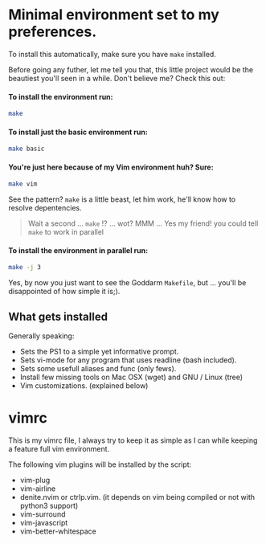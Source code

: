 # Minimal environment set to my preferences.

To install this automatically, make sure you have `make` installed.

Before going any futher, let me tell you that, this little project would be the beautiest
you'll seen in a while. Don't believe me? Check this out:

#### To install the environment run:
```sh
make
```

#### To install just the basic environment run:
```sh
make basic
```

#### You're just here because of my Vim environment huh? Sure:
```sh
make vim
```

See the pattern? `make` is a little beast, let him work, he'll know how to resolve depentencies.

> Wait a second ... `make` !? ... wot? MMM ...
> Yes my friend! you could tell `make` to work in parallel

#### To install the environment in parallel run:
```sh
make -j 3
```

Yes, by now you just want to see the Goddarm `Makefile`, but ... you'll be disappointed of how simple it is;).

## What gets installed

Generally speaking:
   * Sets the PS1 to a simple yet informative prompt.
   * Sets vi-mode for any program that uses readline (bash included).
   * Sets some usefull aliases and func (only fews).
   * Install few missing tools on Mac OSX (wget) and GNU / Linux (tree)
   * Vim customizations. (explained below)

vimrc
=====
This is my vimrc file, I always try to keep it as simple as I can while
keeping a feature full vim environment.

The following vim plugins will be installed by the script:
   * vim-plug
   * vim-airline
   * denite.nvim or ctrlp.vim. (it depends on vim being compiled or not with python3 support)
   * vim-surround
   * vim-javascript
   * vim-better-whitespace
